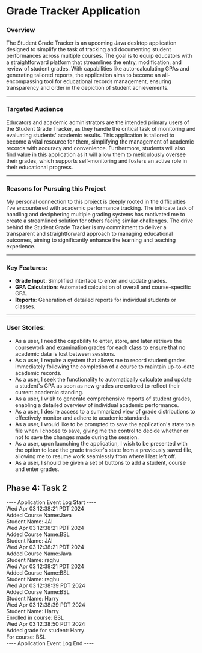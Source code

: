 # Grade Tracker Application


### **Overview**

The Student Grade Tracker is an upcoming Java desktop application designed to simplify the task of tracking and documenting student performances across multiple courses. The goal is to equip educators with a straightforward platform that streamlines the entry, modification, and review of student grades. With capabilities like auto-calculating GPAs and generating tailored reports, the application aims to become an all-encompassing tool for educational records management, ensuring transparency and order in the depiction of student achievements.

---

### **Targeted Audience**

Educators and academic administrators are the intended primary users of the Student Grade Tracker, as they handle the critical task of monitoring and evaluating students' academic results. This application is tailored to become a vital resource for them, simplifying the management of academic records with accuracy and convenience. Furthermore, students will also find value in this application as it will allow them to meticulously oversee their grades, which supports self-monitoring and fosters an active role in their educational progress.

---

### **Reasons for Pursuing this Project**

My personal connection to this project is deeply rooted in the difficulties I've encountered with academic performance tracking. The intricate task of handling and deciphering multiple grading systems has motivated me to create a streamlined solution for others facing similar challenges. The drive behind the Student Grade Tracker is my commitment to deliver a transparent and straightforward approach to managing educational outcomes, aiming to significantly enhance the learning and teaching experience.

---

###  **Key Features:**
-  **Grade Input**: Simplified interface to enter and update grades.
- **GPA Calculation**: Automated calculation of overall and course-specific GPA.
- **Reports**: Generation of detailed reports for individual students or classes.

---

### **User Stories:**
- As a user, I need the capability to enter, store, and later retrieve the coursework and examination grades for each class to ensure that no academic data is lost between sessions. 
- As a user, I require a system that allows me to record student grades immediately following the completion of a course to maintain up-to-date academic records.
- As a user, I seek the functionality to automatically calculate and update a student's GPA as soon as new grades are entered to reflect their current academic standing.
- As a user, I wish to generate comprehensive reports of student grades, enabling a detailed overview of individual academic performance.
- As a user, I desire access to a summarized view of grade distributions to effectively monitor and adhere to academic standards.
- As a user, I would like to be prompted to save the application's state to a file when I choose to save, giving me the control to decide whether or not to save the changes made during the session.
- As a user, upon launching the application, I wish to be presented with the option to load the grade tracker's state from a previously saved file, allowing me to resume work seamlessly from where I last left off.
- As a user, I should be given a set of buttons to add a student, course and enter grades.

## **Phase 4: Task 2**
---- Application Event Log Start ---- \
Wed Apr 03 12:38:21 PDT 2024 \
Added Course Name:Java \
Student Name: JAI \
Wed Apr 03 12:38:21 PDT 2024 \
Added Course Name:BSL \
Student Name: JAI \
Wed Apr 03 12:38:21 PDT 2024 \
Added Course Name:Java \
Student Name: raghu \
Wed Apr 03 12:38:21 PDT 2024 \
Added Course Name:BSL \
Student Name: raghu \
Wed Apr 03 12:38:39 PDT 2024 \
Added Course Name:BSL \
Student Name: Harry \
Wed Apr 03 12:38:39 PDT 2024 \
Student Name: Harry \
Enrolled in course: BSL \
Wed Apr 03 12:38:50 PDT 2024 \
Added grade for student: Harry \
For course: BSL \
---- Application Event Log End ----
